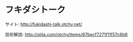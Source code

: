 # フキダシトーク

サイト: http://fukidashi-talk.otchy.net/

技術解説: http://qiita.com/otchy/items/67becf7271f11f57c6b6

